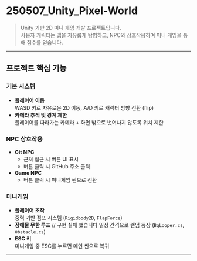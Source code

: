 # 250507_Unity_Pixel-World

> Unity 기반 2D 미니 게임 개발 프로젝트입니다.  
> 사용자 캐릭터는 맵을 자유롭게 탐험하고, NPC와 상호작용하며 미니 게임을 통해 점수를 얻습니다.

---

## 프로젝트 핵심 기능

### 기본 시스템
- **플레이어 이동**  
  WASD 키로 자유로운 2D 이동, A/D 키로 캐릭터 방향 전환 (flip)
- **카메라 추적 및 경계 제한**  
  플레이어를 따라가는 카메라 + 화면 밖으로 벗어나지 않도록 위치 제한

### NPC 상호작용
- **Git NPC**
  - 근처 접근 시 버튼 UI 표시
  - 버튼 클릭 시 GitHub 주소 출력
- **Game NPC**
  - 버튼 클릭 시 미니게임 씬으로 전환

### 미니게임
- **플레이어 조작**  
  중력 기반 점프 시스템 (`Rigidbody2D`, `FlapForce`)
- **장애물 무한 루프**  // 구현 실패 했습니다
  일정 간격으로 랜덤 등장 (`BgLooper.cs`, `Obstacle.cs`)
- **ESC 키**  
  미니게임 중 ESC를 누르면 메인 씬으로 복귀

---
